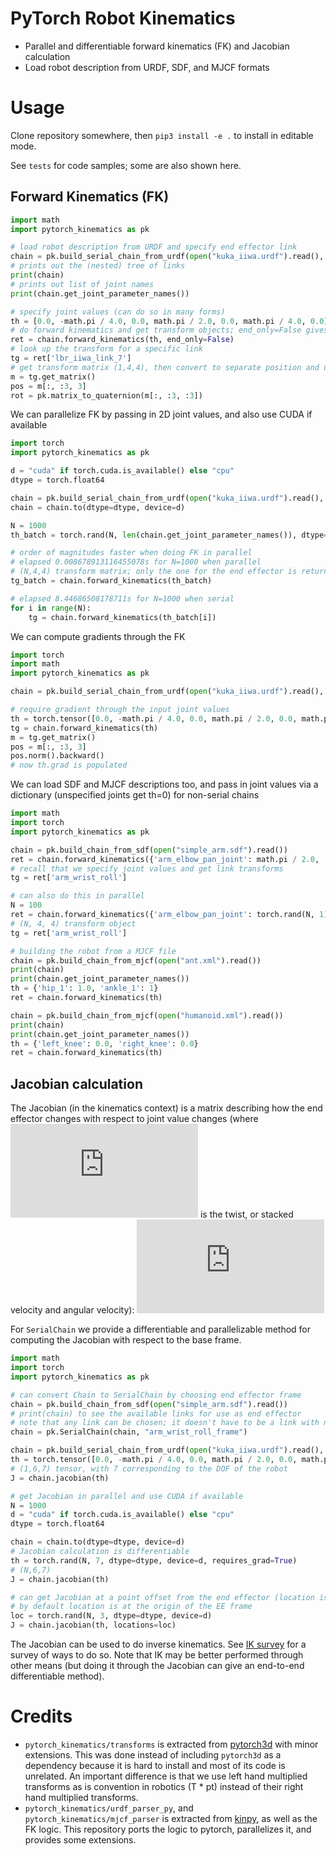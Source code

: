 # PyTorch Robot Kinematics
- Parallel and differentiable forward kinematics (FK) and Jacobian calculation
- Load robot description from URDF, SDF, and MJCF formats 

# Usage
Clone repository somewhere, then `pip3 install -e .` to install in editable mode.

See `tests` for code samples; some are also shown here.

## Forward Kinematics (FK)
```python
import math
import pytorch_kinematics as pk

# load robot description from URDF and specify end effector link
chain = pk.build_serial_chain_from_urdf(open("kuka_iiwa.urdf").read(), "lbr_iiwa_link_7")
# prints out the (nested) tree of links
print(chain)
# prints out list of joint names
print(chain.get_joint_parameter_names())

# specify joint values (can do so in many forms)
th = [0.0, -math.pi / 4.0, 0.0, math.pi / 2.0, 0.0, math.pi / 4.0, 0.0]
# do forward kinematics and get transform objects; end_only=False gives a dictionary of transforms for all links
ret = chain.forward_kinematics(th, end_only=False)
# look up the transform for a specific link
tg = ret['lbr_iiwa_link_7']
# get transform matrix (1,4,4), then convert to separate position and unit quaternion
m = tg.get_matrix()
pos = m[:, :3, 3]
rot = pk.matrix_to_quaternion(m[:, :3, :3])
```

We can parallelize FK by passing in 2D joint values, and also use CUDA if available
```python
import torch
import pytorch_kinematics as pk

d = "cuda" if torch.cuda.is_available() else "cpu"
dtype = torch.float64

chain = pk.build_serial_chain_from_urdf(open("kuka_iiwa.urdf").read(), "lbr_iiwa_link_7")
chain = chain.to(dtype=dtype, device=d)

N = 1000
th_batch = torch.rand(N, len(chain.get_joint_parameter_names()), dtype=dtype, device=d)

# order of magnitudes faster when doing FK in parallel
# elapsed 0.008678913116455078s for N=1000 when parallel
# (N,4,4) transform matrix; only the one for the end effector is returned since end_only=True by default
tg_batch = chain.forward_kinematics(th_batch)

# elapsed 8.44686508178711s for N=1000 when serial
for i in range(N):
    tg = chain.forward_kinematics(th_batch[i])
```

We can compute gradients through the FK
```python
import torch
import math
import pytorch_kinematics as pk

chain = pk.build_serial_chain_from_urdf(open("kuka_iiwa.urdf").read(), "lbr_iiwa_link_7")

# require gradient through the input joint values
th = torch.tensor([0.0, -math.pi / 4.0, 0.0, math.pi / 2.0, 0.0, math.pi / 4.0, 0.0], requires_grad=True)
tg = chain.forward_kinematics(th)
m = tg.get_matrix()
pos = m[:, :3, 3]
pos.norm().backward()
# now th.grad is populated
```

We can load SDF and MJCF descriptions too, and pass in joint values via a dictionary (unspecified joints get th=0) for non-serial chains
```python
import math
import torch
import pytorch_kinematics as pk

chain = pk.build_chain_from_sdf(open("simple_arm.sdf").read())
ret = chain.forward_kinematics({'arm_elbow_pan_joint': math.pi / 2.0, 'arm_wrist_lift_joint': -0.5})
# recall that we specify joint values and get link transforms
tg = ret['arm_wrist_roll']

# can also do this in parallel
N = 100
ret = chain.forward_kinematics({'arm_elbow_pan_joint': torch.rand(N, 1), 'arm_wrist_lift_joint': torch.rand(N, 1)})
# (N, 4, 4) transform object
tg = ret['arm_wrist_roll']

# building the robot from a MJCF file
chain = pk.build_chain_from_mjcf(open("ant.xml").read())
print(chain)
print(chain.get_joint_parameter_names())
th = {'hip_1': 1.0, 'ankle_1': 1}
ret = chain.forward_kinematics(th)

chain = pk.build_chain_from_mjcf(open("humanoid.xml").read())
print(chain)
print(chain.get_joint_parameter_names())
th = {'left_knee': 0.0, 'right_knee': 0.0}
ret = chain.forward_kinematics(th)
```

## Jacobian calculation
The Jacobian (in the kinematics context) is a matrix describing how the end effector changes with respect to joint value changes
(where ![dx](https://latex.codecogs.com/png.latex?%5Cinline%20%5Cdot%7Bx%7D) is the twist, or stacked velocity and angular velocity):
![jacobian](https://latex.codecogs.com/png.latex?%5Cinline%20%5Cdot%7Bx%7D%3DJ%5Cdot%7Bq%7D) 

For `SerialChain` we provide a differentiable and parallelizable method for computing the Jacobian with respect to the base frame.
```python
import math
import torch
import pytorch_kinematics as pk

# can convert Chain to SerialChain by choosing end effector frame
chain = pk.build_chain_from_sdf(open("simple_arm.sdf").read())
# print(chain) to see the available links for use as end effector
# note that any link can be chosen; it doesn't have to be a link with no children
chain = pk.SerialChain(chain, "arm_wrist_roll_frame")

chain = pk.build_serial_chain_from_urdf(open("kuka_iiwa.urdf").read(), "lbr_iiwa_link_7")
th = torch.tensor([0.0, -math.pi / 4.0, 0.0, math.pi / 2.0, 0.0, math.pi / 4.0, 0.0])
# (1,6,7) tensor, with 7 corresponding to the DOF of the robot
J = chain.jacobian(th)

# get Jacobian in parallel and use CUDA if available
N = 1000
d = "cuda" if torch.cuda.is_available() else "cpu"
dtype = torch.float64

chain = chain.to(dtype=dtype, device=d)
# Jacobian calculation is differentiable
th = torch.rand(N, 7, dtype=dtype, device=d, requires_grad=True)
# (N,6,7)
J = chain.jacobian(th)

# can get Jacobian at a point offset from the end effector (location is specified in EE link frame)
# by default location is at the origin of the EE frame
loc = torch.rand(N, 3, dtype=dtype, device=d)
J = chain.jacobian(th, locations=loc)
```

The Jacobian can be used to do inverse kinematics. See [IK survey](https://www.math.ucsd.edu/~sbuss/ResearchWeb/ikmethods/iksurvey.pdf)
for a survey of ways to do so. Note that IK may be better performed through other means (but doing it through the Jacobian can give an end-to-end differentiable method).

# Credits
- `pytorch_kinematics/transforms` is extracted from [pytorch3d](https://github.com/facebookresearch/pytorch3d) with minor extensions.
This was done instead of including `pytorch3d` as a dependency because it is hard to install and most of its code is unrelated.
  An important difference is that we use left hand multiplied transforms as is convention in robotics (T * pt) instead of their
  right hand multiplied transforms.
- `pytorch_kinematics/urdf_parser_py`, and `pytorch_kinematics/mjcf_parser` is extracted from [kinpy](https://github.com/neka-nat/kinpy), as well as the FK logic.
This repository ports the logic to pytorch, parallelizes it, and provides some extensions.
